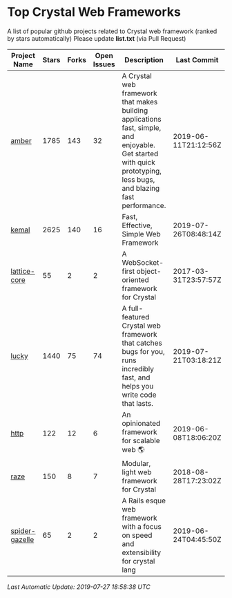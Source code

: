 # Top Crystal Web Frameworks

A list of popular github projects related to Crystal web framework (ranked by stars automatically)
Please update **list.txt** (via Pull Request)

| Project Name | Stars | Forks | Open Issues | Description | Last Commit |
| ------------ | ----- | ----- | ----------- | ----------- | ----------- |
| [amber](https://github.com/amberframework/amber) |1785|143|32|A Crystal web framework that makes building applications fast, simple, and enjoyable. Get started with quick prototyping, less bugs, and blazing fast performance.|2019-06-11T21:12:56Z|
| [kemal](https://github.com/kemalcr/kemal) |2625|140|16|Fast, Effective, Simple Web Framework|2019-07-26T08:48:14Z|
| [lattice-core](https://github.com/jasonl99/lattice-core) |55|2|2|A WebSocket-first object-oriented framework for Crystal|2017-03-31T23:57:57Z|
| [lucky](https://github.com/luckyframework/lucky) |1440|75|74|A full-featured Crystal web framework that catches bugs for you, runs incredibly fast, and helps you write code that lasts.|2019-07-21T03:18:21Z|
| [http](https://github.com/onyxframework/http) |122|12|6|An opinionated framework for scalable web 🌎|2019-06-08T18:06:20Z|
| [raze](https://github.com/samueleaton/raze) |150|8|7|Modular, light web framework for Crystal|2018-08-28T17:23:02Z|
| [spider-gazelle](https://github.com/spider-gazelle/spider-gazelle) |65|2|2|A Rails esque web framework with a focus on speed and extensibility for crystal lang|2019-06-24T04:45:50Z|

*Last Automatic Update: 2019-07-27 18:58:38 UTC*